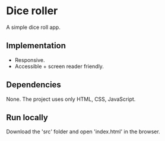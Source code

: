 # Dice roller

A simple dice roll app.

## Implementation

* Responsive.
* Accessible + screen reader friendly.

## Dependencies

None. The project uses only HTML, CSS, JavaScript.

## Run locally

Download the 'src' folder and open 'index.html' in the browser.

